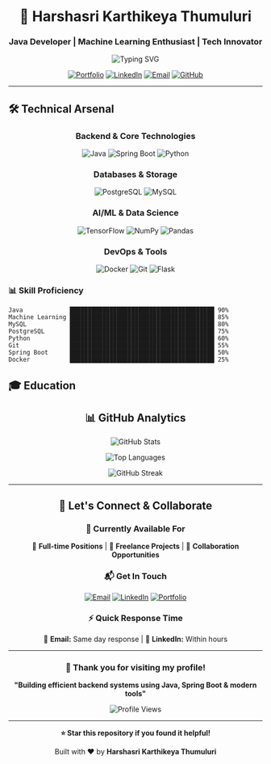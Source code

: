 <div align="center">

# 🚀 Harshasri Karthikeya Thumuluri

### Java Developer | Machine Learning Enthusiast | Tech Innovator

<img src="https://readme-typing-svg.herokuapp.com?font=Fira+Code&weight=600&size=28&duration=3000&pause=1000&color=00D4AA&center=true&vCenter=true&multiline=true&width=800&height=100&lines=Building+Efficient+Backend+Systems;Exploring+AI%2FML+Frontiers;" alt="Typing SVG" />


[![Portfolio](https://img.shields.io/badge/🌐_Portfolio-Live-00D4AA?style=for-the-badge&logoColor=white)](https://harshafolio.vercel.app/)
[![LinkedIn](https://img.shields.io/badge/LinkedIn-0077B5?style=for-the-badge&logo=linkedin&logoColor=white)](https://www.linkedin.com/in/harshasri-karthikeya-thumuluri-040f326/)
[![Email](https://img.shields.io/badge/Email-D14836?style=for-the-badge&logo=gmail&logoColor=white)](mailto:harshasrikarthikeyathumuluri@gmail.com)
[![GitHub](https://img.shields.io/badge/GitHub-100000?style=for-the-badge&logo=github&logoColor=white)](https://github.com/Harsha430)

</div>

---

## 🛠️ Technical Arsenal

<div align="center">

### Backend & Core Technologies

![Java](https://img.shields.io/badge/Java-ED8B00?style=for-the-badge&logo=openjdk&logoColor=white)
![Spring Boot](https://img.shields.io/badge/Spring_Boot-6DB33F?style=for-the-badge&logo=spring-boot&logoColor=white)
![Python](https://img.shields.io/badge/Python-3776AB?style=for-the-badge&logo=python&logoColor=white)

### Databases & Storage

![PostgreSQL](https://img.shields.io/badge/PostgreSQL-316192?style=for-the-badge&logo=postgresql&logoColor=white)
![MySQL](https://img.shields.io/badge/MySQL-005C84?style=for-the-badge&logo=mysql&logoColor=white)

### AI/ML & Data Science

![TensorFlow](https://img.shields.io/badge/TensorFlow-FF6F00?style=for-the-badge&logo=tensorflow&logoColor=white)
![NumPy](https://img.shields.io/badge/numpy-%23013243.svg?style=for-the-badge&logo=numpy&logoColor=white)
![Pandas](https://img.shields.io/badge/pandas-%23150458.svg?style=for-the-badge&logo=pandas&logoColor=white)

### DevOps & Tools

![Docker](https://img.shields.io/badge/docker-%230db7ed.svg?style=for-the-badge&logo=docker&logoColor=white)
![Git](https://img.shields.io/badge/git-%23F05033.svg?style=for-the-badge&logo=git&logoColor=white)
![Flask](https://img.shields.io/badge/flask-%23000.svg?style=for-the-badge&logo=flask&logoColor=white)

</div>

### 📊 Skill Proficiency

```text
Java             ████████████████████████████████████████ 90%
Machine Learning ████████████████████████████████████████ 85%
MySQL            ████████████████████████████████████████ 80%
PostgreSQL       ████████████████████████████████████████ 75%
Python           ████████████████████████████████████████ 60%
Git              ████████████████████████████████████████ 55%
Spring Boot      ████████████████████████████████████████ 50%
Docker           ████████████████████████████████████████ 25%
```

</div>

## 🎓 Education

<div align="center">


## 📊 GitHub Analytics

<div align="center">

![GitHub Stats](https://github-readme-stats.vercel.app/api?username=Harsha430&show_icons=true&theme=tokyonight&hide_border=true&bg_color=0D1117&title_color=00D4AA&icon_color=00D4AA&text_color=FFFFFF)

![Top Languages](https://github-readme-stats.vercel.app/api/top-langs/?username=Harsha430&layout=compact&theme=tokyonight&hide_border=true&bg_color=0D1117&title_color=00D4AA&text_color=FFFFFF)

![GitHub Streak](https://github-readme-streak-stats.herokuapp.com/?user=Harsha430&theme=tokyonight&hide_border=true&background=0D1117&stroke=00D4AA&ring=00D4AA&fire=00D4AA&currStreakLabel=00D4AA)

</div>

---

## 🤝 Let's Connect & Collaborate

<div align="center">

### 💼 Currently Available For

🎯 **Full-time Positions** | 🚀 **Freelance Projects** | 🤝 **Collaboration Opportunities**

### 📬 Get In Touch

[![Email](https://img.shields.io/badge/📧_Email_Me-D14836?style=for-the-badge&logo=gmail&logoColor=white)](mailto:harshasrikarthikeyathumuluri@gmail.com?subject=Collaboration%20Opportunity&body=Hi%20Harshasri,%0D%0A%0D%0AI'd%20like%20to%20discuss%20a%20potential%20collaboration%20opportunity.%0D%0A%0D%0AProject%20details:%0D%0A%0D%0ABest%20regards,)
[![LinkedIn](https://img.shields.io/badge/💼_Connect_on_LinkedIn-0077B5?style=for-the-badge&logo=linkedin&logoColor=white)](https://www.linkedin.com/in/harshasri-karthikeya-thumuluri-040f326/)
[![Portfolio](https://img.shields.io/badge/🌐_View_Portfolio-00D4AA?style=for-the-badge&logoColor=white)](https://harshafolio.vercel.app/)

### ⚡ Quick Response Time

📧 **Email:** Same day response | 💼 **LinkedIn:** Within hours

</div>

---


<div align="center">

### 🌟 Thank you for visiting my profile!

**"Building efficient backend systems using Java, Spring Boot & modern tools"**

![Profile Views](https://komarev.com/ghpvc/?username=Harsha430&color=00D4AA&style=for-the-badge&label=PROFILE+VIEWS)

---

**⭐ Star this repository if you found it helpful!**

Built with ❤️ by **Harshasri Karthikeya Thumuluri**

</div>
